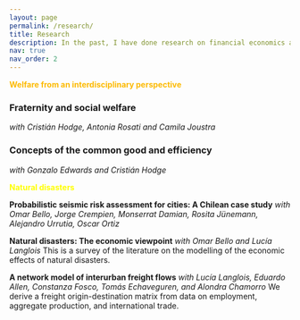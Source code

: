 ```yaml
---
layout: page
permalink: /research/
title: Research
description: In the past, I have done research on financial economics and game theory. Recently, I focused on natural disasters and welfare economics.
nav: true
nav_order: 2 
---
```


**<font color=#fcba03>Welfare from an interdisciplinary perspective</font>**

### Fraternity and social welfare
_with Cristián Hodge, Antonia Rosati and Camila Joustra_

### Concepts of the common good and efficiency
_with Gonzalo Edwards and Cristián Hodge_

<span style="color:yellow">**Natural disasters**</span>

**Probabilistic seismic risk assessment for cities: A Chilean case study**
_with Omar Bello, Jorge Crempien, Monserrat Damian, Rosita Jünemann, Alejandro Urrutia, Oscar Ortiz_

**Natural disasters: The economic viewpoint** 
_with Omar Bello and Lucía Langlois_
This is a survey of the literature on the modelling of the economic effects of natural disasters.

**A network model of interurban freight flows**
_with Lucía Langlois, Eduardo Allen, Constanza Fosco, Tomás Echaveguren, and Alondra Chamorro_
We derive a freight origin-destination matrix from data on employment, aggregate production, and international trade.


